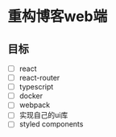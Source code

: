 # 重构博客web端

## 目标

- [ ] react
- [ ] react-router
- [ ] typescript
- [ ] docker
- [ ] webpack
- [ ] 实现自己的ui库
- [ ] styled components